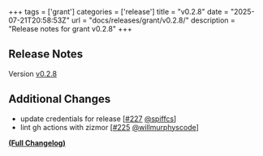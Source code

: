 +++
tags = ['grant']
categories = ['release']
title = "v0.2.8"
date = "2025-07-21T20:58:53Z"
url = "docs/releases/grant/v0.2.8/"
description = "Release notes for grant v0.2.8"
+++

## Release Notes

Version [v0.2.8](https://github.com/anchore/grant/releases/tag/v0.2.8)

## Additional Changes

- update credentials for release [[#227](https://github.com/anchore/grant/pull/227) [@spiffcs](https://github.com/spiffcs)]
- lint gh actions with zizmor [[#225](https://github.com/anchore/grant/pull/225) [@willmurphyscode](https://github.com/willmurphyscode)]

**[(Full Changelog)](https://github.com/anchore/grant/compare/v0.2.7...v0.2.8)**
